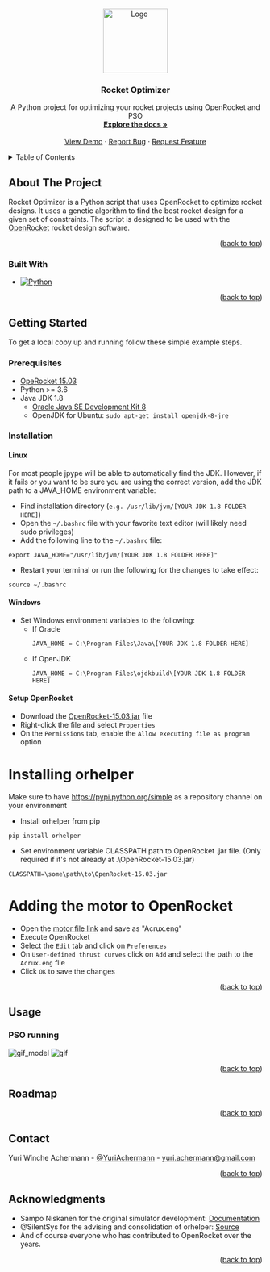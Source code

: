 <a name="readme-top"></a>

<!-- PROJECT LOGO -->
<br />
<div align="center">
  <a href="https://website.com">
    <img src="https://i.imgur.com/OTxhqE6.png" alt="Logo" width="128" height="128">
  </a>

<h3 align="center">Rocket Optimizer</h3>

  <p align="center">
    A Python project for optimizing your rocket projects using OpenRocket and PSO
    <br />
    <a href="https://github.com/yuriachermann/Rocket-Optimization"><strong>Explore the docs »</strong></a>
    <br />
    <br />
    <a href="https://website.com">View Demo</a>
    ·
    <a href="https://github.com/yuriachermann/Rocket-Optimization/issues">Report Bug</a>
    ·
    <a href="https://github.com/yuriachermann/Rocket-Optimization/issues">Request Feature</a>
  </p>
</div>

<!-- TABLE OF CONTENTS -->
<details>
  <summary>Table of Contents</summary>
  <ol>
    <li>
      <a href="#about-the-project">About The Project</a>
      <ul>
        <li><a href="#built-with">Built With</a></li>
      </ul>
    </li>
    <li>
      <a href="#getting-started">Getting Started</a>
      <ul>
        <li><a href="#prerequisites">Prerequisites</a></li>
        <li><a href="#installation">Installation</a></li>
      </ul>
    </li>
    <li><a href="#usage">Usage</a></li>
    <li><a href="#roadmap">Roadmap</a></li>
    <li><a href="#contact">Contact</a></li>
    <li><a href="#acknowledgments">Acknowledgments</a></li>
  </ol>
</details>

<!-- ABOUT THE PROJECT -->
## About The Project

Rocket Optimizer is a Python script that uses OpenRocket to optimize rocket designs. It uses a genetic algorithm to find the best rocket design for a given set of constraints. The script is designed to be used with the [OpenRocket](https://openrocket.info/) rocket design software.

<p align="right">(<a href="#readme-top">back to top</a>)</p>


### Built With

* [![Python][Python]][Python-url]

<p align="right">(<a href="#readme-top">back to top</a>)</p>


<!-- GETTING STARTED -->
## Getting Started

To get a local copy up and running follow these simple example steps.

### Prerequisites

* [OpeRocket 15.03](https://github.com/openrocket/openrocket/releases/download/release-15.03/OpenRocket-15.03.jar)
* Python >= 3.6
* Java JDK 1.8
  + [Oracle Java SE Development Kit 8](https://www.oracle.com/java/technologies/javase/javase8-archive-downloads.html)
  + OpenJDK for Ubuntu: `sudo apt-get install openjdk-8-jre`


### Installation

#### Linux
For most people jpype will be able to automatically find the JDK. However, if it fails or you want to be sure you are using the correct version, add the JDK path to a JAVA_HOME environment variable:

* Find installation directory (`e.g. /usr/lib/jvm/[YOUR JDK 1.8 FOLDER HERE]`)
* Open the `~/.bashrc` file with your favorite text editor (will likely need sudo privileges)
* Add the following line to the `~/.bashrc` file:
```console
export JAVA_HOME="/usr/lib/jvm/[YOUR JDK 1.8 FOLDER HERE]"
```
* Restart your terminal or run the following for the changes to take effect:
```console
source ~/.bashrc
```

#### Windows
* Set Windows environment variables to the following:
  + If Oracle
    ```console
    JAVA_HOME = C:\Program Files\Java\[YOUR JDK 1.8 FOLDER HERE]
    ```
  + If OpenJDK
    ```console
    JAVA_HOME = C:\Program Files\ojdkbuild\[YOUR JDK 1.8 FOLDER HERE]
    ```

#### Setup OpenRocket
* Download the [OpenRocket-15.03.jar](https://github.com/openrocket/openrocket/releases/download/release-15.03/OpenRocket-15.03.jar) file
* Right-click the file and select ```Properties```
* On the ```Permissions``` tab, enable the ```Allow executing file as program``` option


# Installing orhelper

Make sure to have https://pypi.python.org/simple as a repository channel on your environment

* Install orhelper from pip
```
pip install orhelper
```

* Set environment variable CLASSPATH path to OpenRocket .jar file. (Only required if it's not already at .\OpenRocket-15.03.jar)
```
CLASSPATH=\some\path\to\OpenRocket-15.03.jar
```

# Adding the motor to OpenRocket
* Open the [motor file link](https://raw.githubusercontent.com/yuriachermann/tcc-openrocket/main/Acrux.eng?token=AJPQFUF7QGM6Z4NF5BFP2TLBJSUTG) and save as "Acrux.eng"
* Execute OpenRocket
* Select the ```Edit``` tab and click on ```Preferences```
* On ```User-defined thrust curves``` click on ```Add``` and select the path to the ```Acrux.eng``` file
* Click ```OK``` to save the changes

<p align="right">(<a href="#readme-top">back to top</a>)</p>


<!-- USAGE EXAMPLES -->
## Usage

### PSO running
![gif_model](https://media3.giphy.com/media/MlDLrTnHwdQK3oJmhV/giphy.gif?cid=790b7611b905a11a0cd569c886d3c65595fdc852f09e906f&rid=giphy.gif&ct=g)
![gif](https://media3.giphy.com/media/b2eW0Q6xJXvIcaxVPU/giphy.gif?cid=790b7611318fb0323861126144d8f8378778bd2691c03af6&rid=giphy.gif&ct=g)


<p align="right">(<a href="#readme-top">back to top</a>)</p>


<!-- ROADMAP -->
## Roadmap

<p align="right">(<a href="#readme-top">back to top</a>)</p>


<!-- CONTACT -->
## Contact

Yuri Winche Achermann - [@YuriAchermann](https://twitter.com/YuriAchermann) - yuri.achermann@gmail.com


<p align="right">(<a href="#readme-top">back to top</a>)</p>


<!-- ACKNOWLEDGMENTS -->
## Acknowledgments

* Sampo Niskanen for the original simulator development: [Documentation](https://github.com/openrocket/openrocket/releases/download/OpenRocket_technical_documentation-v13.05/OpenRocket_technical_documentation-v13.05.pdf)
* @SilentSys for the advising and consolidation of orhelper: [Source](https://github.com/SilentSys/orhelper)
* And of course everyone who has contributed to OpenRocket over the years.


<p align="right">(<a href="#readme-top">back to top</a>)</p>


<!-- MARKDOWN LINKS & IMAGES -->
<!-- https://www.markdownguide.org/basic-syntax/#reference-style-links -->
[product-screenshot]: images/screenshot.png
[Python]: https://img.shields.io/badge/Python-000000?style=for-the-badge&logo=python
[Python-url]: https://www.python.org